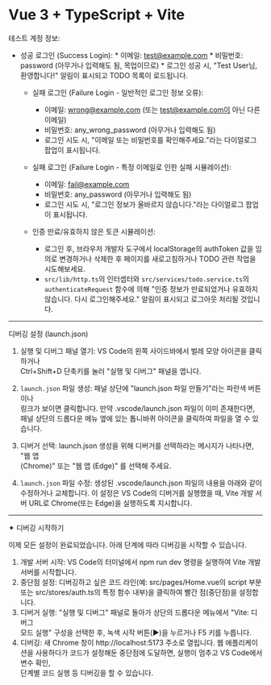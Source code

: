 # Vue 3 + TypeScript + Vite

테스트 계정 정보:
* 성공 로그인 (Success Login):
       * 이메일: test@example.com
       * 비밀번호: password (아무거나 입력해도 됨, 목업이므로)
       * 로그인 성공 시, "Test User님, 환영합니다!" 알림이 표시되고 TODO 목록이 로드됩니다.


   * 실패 로그인 (Failure Login - 일반적인 로그인 정보 오류):
       * 이메일: wrong@example.com (또는 test@example.com이 아닌 다른 이메일)
       * 비밀번호: any_wrong_password (아무거나 입력해도 됨)
       * 로그인 시도 시, "이메일 또는 비밀번호를 확인해주세요."라는 다이얼로그 팝업이 표시됩니다.


   * 실패 로그인 (Failure Login - 특정 이메일로 인한 실패 시뮬레이션):
       * 이메일: fail@example.com
       * 비밀번호: any_password (아무거나 입력해도 됨)
       * 로그인 시도 시, "로그인 정보가 올바르지 않습니다."라는 다이얼로그 팝업이 표시됩니다.


   * 인증 만료/유효하지 않은 토큰 시뮬레이션:
       * 로그인 후, 브라우저 개발자 도구에서 localStorage의 authToken 값을 임의로 변경하거나 삭제한 후 페이지를 새로고침하거나 TODO 관련 작업을 시도해보세요.
       * `src/lib/http.ts`의 인터셉터와 `src/services/todo.service.ts`의 `authenticateRequest` 함수에 의해 "인증 정보가 만료되었거나 유효하지 않습니다. 다시 로그인해주세요." 
         알림이 표시되고 로그아웃 처리될 것입니다.


---

디버깅 설정 (launch.json)


   1. 실행 및 디버그 패널 열기: VS Code의 왼쪽 사이드바에서 벌레 모양 아이콘을 클릭하거나       
      Ctrl+Shift+D 단축키를 눌러 "실행 및 디버그" 패널을 엽니다.


   2. `launch.json` 파일 생성: 패널 상단에 "launch.json 파일 만들기"라는 파란색 버튼이나        
      링크가 보이면 클릭합니다. 만약 .vscode/launch.json 파일이 이미 존재한다면, 패널
      상단의 드롭다운 메뉴 옆에 있는 톱니바퀴 아이콘을 클릭하여 파일을 열 수 있습니다.

   3. 디버거 선택: launch.json 생성을 위해 디버거를 선택하라는 메시지가 나타나면, "웹 앱        
      (Chrome)" 또는 "웹 앱 (Edge)" 를 선택해 주세요.


   4. `launch.json` 파일 수정: 생성된 .vscode/launch.json 파일의 내용을 아래와 같이
      수정하거나 교체합니다. 이 설정은 VS Code의 디버거를 실행했을 때, Vite 개발 서버
      URL로 Chrome(또는 Edge)을 실행하도록 지시합니다.

---

✦ 디버깅 시작하기


  이제 모든 설정이 완료되었습니다. 아래 단계에 따라 디버깅을 시작할 수 있습니다.


   1. 개발 서버 시작: VS Code의 터미널에서 npm run dev 명령을 실행하여 Vite 개발 서버를
      시작합니다.
   2. 중단점 설정: 디버깅하고 싶은 코드 라인(예: src/pages/Home.vue의 script 부분 또는
      src/stores/auth.ts의 특정 함수 내부)을 클릭하여 빨간 점(중단점)을 설정합니다.
   3. 디버거 실행: "실행 및 디버그" 패널로 돌아가 상단의 드롭다운 메뉴에서 "Vite: 디버그        
      모드 실행" 구성을 선택한 후, 녹색 시작 버튼(▶)을 누르거나 F5 키를 누릅니다.
   4. 디버깅: 새 Chrome 창이 http://localhost:5173 주소로 열립니다. 웹 애플리케이션을
      사용하다가 코드가 설정해둔 중단점에 도달하면, 실행이 멈추고 VS Code에서 변수 확인,        
      단계별 코드 실행 등 디버깅을 할 수 있습니다.
